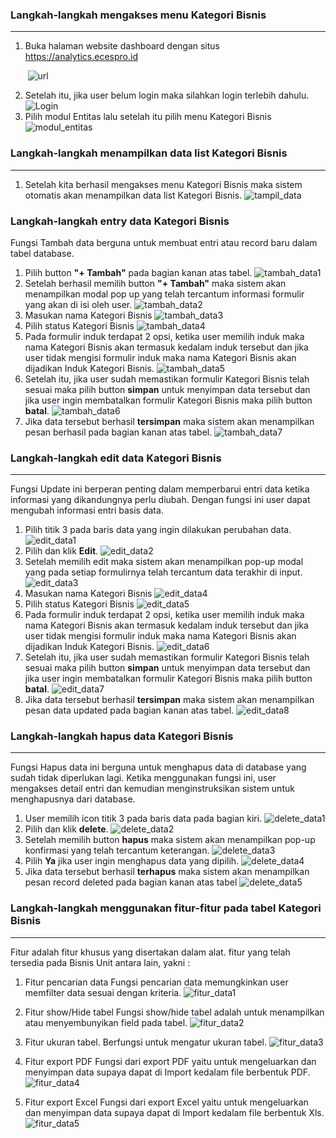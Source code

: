 ### __Langkah-langkah mengakses menu Kategori Bisnis__
---
1. Buka halaman website dashboard dengan situs https://analytics.ecespro.id

&nbsp;&nbsp;&nbsp;&nbsp;&nbsp;&nbsp;&nbsp;![url](../../static/img/KategoriBisnis/Url.png)

2. Setelah itu, jika user belum login maka silahkan login terlebih dahulu.
![Login](../../static/img/KategoriBisnis/26.png)
3. Pilih modul Entitas lalu setelah itu pilih menu Kategori Bisnis
![modul_entitas](../../static/img/KategoriBisnis/1.png)


### __Langkah-langkah menampilkan data list Kategori Bisnis__
---
1. Setelah kita berhasil mengakses menu Kategori Bisnis maka sistem otomatis akan menampilkan data list Kategori Bisnis.
![tampil_data](../../static/img/KategoriBisnis/2.png)

### __Langkah-langkah entry data Kategori Bisnis__
Fungsi Tambah data berguna untuk membuat entri atau record baru dalam tabel database. 
1. Pilih button **"+ Tambah"** pada bagian kanan atas tabel.
![tambah_data1](../../static/img/KategoriBisnis/3.png)
2. Setelah berhasil memilih button **"+ Tambah"** maka sistem akan menampilkan modal pop up yang telah tercantum informasi formulir yang akan di isi oleh user.
![tambah_data2](../../static/img/KategoriBisnis/4.png)
3. Masukan nama Kategori Bisnis
![tambah_data3](../../static/img/KategoriBisnis/5.png)
4. Pilih status Kategori Bisnis
![tambah_data4](../../static/img/KategoriBisnis/6.png)
5. Pada formulir induk terdapat 2 opsi, ketika user memilih induk maka nama Kategori  Bisnis akan termasuk kedalam induk tersebut dan jika user tidak mengisi formulir induk maka nama Kategori Bisnis akan dijadikan Induk Kategori Bisnis.
![tambah_data5](../../static/img/KategoriBisnis/7.png)
6. Setelah itu, jika user sudah memastikan formulir Kategori Bisnis telah sesuai maka pilih button **simpan** untuk menyimpan data tersebut dan jika user ingin membatalkan formulir Kategori Bisnis maka pilih button **batal**.
![tambah_data6](../../static/img/KategoriBisnis/8.png)
7. Jika data tersebut berhasil **tersimpan** maka sistem akan menampilkan pesan berhasil pada bagian kanan atas tabel.
![tambah_data7](../../static/img/KategoriBisnis/9.png)

### __Langkah-langkah edit data Kategori Bisnis__
---
Fungsi Update ini berperan penting dalam memperbarui entri data ketika informasi yang dikandungnya perlu diubah. Dengan fungsi ini user dapat mengubah informasi entri basis data. 
1. Pilih titik 3 pada baris data yang ingin dilakukan perubahan data.
![edit_data1](../../static/img/KategoriBisnis/10.png)
2. Pilih dan klik **Edit**.
![edit_data2](../../static/img/KategoriBisnis/11.png)
3. Setelah memilih edit maka sistem akan menampilkan pop-up modal yang pada setiap formulirnya telah tercantum data terakhir di input.
![edit_data3](../../static/img/KategoriBisnis/12.png)
4. Masukan nama Kategori Bisnis
![edit_data4](../../static/img/KategoriBisnis/13.png)
5. Pilih status Kategori Bisnis
![edit_data5](../../static/img/KategoriBisnis/14.png)
6. Pada formulir induk terdapat 2 opsi, ketika user memilih induk maka nama Kategori  Bisnis akan termasuk kedalam induk tersebut dan jika user tidak mengisi formulir induk maka nama Kategori Bisnis akan dijadikan Induk Kategori Bisnis.
![edit_data6](../../static/img/KategoriBisnis/15.png)
7. Setelah itu, jika user sudah memastikan formulir Kategori Bisnis telah sesuai maka pilih button **simpan** untuk menyimpan data tersebut dan jika user ingin membatalkan formulir Kategori Bisnis maka pilih button **batal**.
![edit_data7](../../static/img/KategoriBisnis/16.png)
8. Jika data tersebut berhasil **tersimpan** maka sistem akan menampilkan pesan data updated pada bagian kanan atas tabel.
![edit_data8](../../static/img/KategoriBisnis/17.png)

### __Langkah-langkah hapus data Kategori Bisnis__
---
Fungsi Hapus data ini berguna untuk menghapus data di database yang sudah tidak diperlukan lagi. Ketika menggunakan fungsi ini, user mengakses detail entri dan kemudian menginstruksikan sistem untuk menghapusnya dari database. 
1. User memilih icon titik 3 pada baris data pada bagian kiri.
![delete_data1](../../static/img/KategoriBisnis/10.png)
2. Pilih dan klik **delete**.
![delete_data2](../../static/img/KategoriBisnis/11.png)
3. Setelah memilih button **hapus** maka sistem akan menampilkan pop-up konfirmasi yang telah tercantum keterangan.
![delete_data3](../../static/img/KategoriBisnis/18.png)
4. Pilih **Ya** jika user ingin menghapus data yang dipilih.
![delete_data4](../../static/img/KategoriBisnis/19.png)
5. Jika data tersebut berhasil **terhapus** maka sistem akan menampilkan pesan record deleted pada bagian kanan atas tabel
![delete_data5](../../static/img/KategoriBisnis/20.png)


### __Langkah-langkah menggunakan fitur-fitur pada tabel Kategori Bisnis__
---
Fitur adalah fitur khusus yang disertakan dalam alat. fitur yang telah tersedia pada Bisnis Unit antara lain, yakni :

1. Fitur pencarian data
Fungsi pencarian data memungkinkan user memfilter data sesuai dengan kriteria.
![fitur_data1](../../static/img/KategoriBisnis/21.png)

2. Fitur show/Hide tabel
Fungsi show/hide tabel adalah untuk menampilkan atau menyembunyikan field pada tabel.
![fitur_data2](../../static/img/KategoriBisnis/22.png)

3. Fitur ukuran tabel.
Berfungsi untuk mengatur ukuran tabel.
![fitur_data3](../../static/img/KategoriBisnis/23.png)

4. Fitur export PDF
Fungsi dari export PDF yaitu untuk mengeluarkan dan menyimpan data supaya dapat di Import kedalam file berbentuk PDF.
![fitur_data4](../../static/img/KategoriBisnis/24.png)

5. Fitur export Excel
Fungsi dari export Excel yaitu untuk mengeluarkan dan menyimpan data supaya dapat di Import kedalam file berbentuk Xls.
![fitur_data5](../../static/img/KategoriBisnis/25.png)
